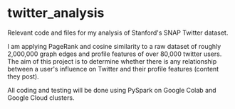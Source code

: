 # twitter_analysis
Relevant code and files for my analysis of Stanford's SNAP Twitter dataset.

I am applying PageRank and cosine similarity to a raw dataset of roughly 2,000,000 graph edges and profile features of over 80,000 twitter users. The aim of this project is to determine whether there is any relationship between a user's influence on Twitter and their profile features (content they post).

All coding and testing will be done using PySpark on Google Colab and Google Cloud clusters.
